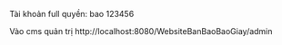 Tài khoản full quyền:
bao
123456

Vào cms quản trị
http://localhost:8080/WebsiteBanBaoBaoGiay/admin
